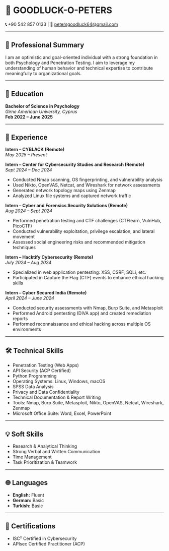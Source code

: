 # 📄 GOODLUCK-O-PETERS

**📞** +90 542 857 0133 | **📧** petersgoodluck64@gmail.com

---

## 🎯 Professional Summary

I am an optimistic and goal-oriented individual with a strong foundation in both Psychology and Penetration Testing. I aim to leverage my understanding of human behavior and technical expertise to contribute meaningfully to organizational goals.

---

## 🧠 Education

**Bachelor of Science in Psychology**  
_Girne American University, Cyprus_  
**Feb 2022 – June 2025**

---

## 💼 Experience

**Intern – CYBLACK (Remote)**  
*May 2025 – Present*

**Intern – Center for Cybersecurity Studies and Research (Remote)**  
*Sept 2024 – Dec 2024*  
- Conducted Nmap scanning, OS fingerprinting, and vulnerability analysis  
- Used Nikto, OpenVAS, Netcat, and Wireshark for network assessments  
- Generated network topology maps using Zenmap  
- Analyzed Linux file systems and captured network traffic

**Intern – Cyber and Forensics Security Solutions (Remote)**  
*Aug 2024 – Sept 2024*  
- Performed penetration testing and CTF challenges (CTFlearn, VulnHub, PicoCTF)  
- Conducted vulnerability exploitation, privilege escalation, and lateral movement  
- Assessed social engineering risks and recommended mitigation techniques

**Intern – Hacktify Cybersecurity (Remote)**  
*July 2024 – Aug 2024*  
- Specialized in web application pentesting: XSS, CSRF, SQLi, etc.  
- Participated in Capture the Flag (CTF) events to enhance ethical hacking skills

**Intern – Cyber Secured India (Remote)**  
*April 2024 – June 2024*  
- Conducted security assessments with Nmap, Burp Suite, and Metasploit  
- Performed Android pentesting (DIVA app) and created remediation reports  
- Performed reconnaissance and ethical hacking across multiple OS environments

---

## 🛠 Technical Skills

- Penetration Testing (Web Apps)  
- API Security (ACP Certified)  
- Python Programming  
- Operating Systems: Linux, Windows, macOS  
- SPSS Data Analysis  
- Privacy and Data Confidentiality  
- Technical Documentation & Report Writing  
- Tools: Nmap, Burp Suite, Metasploit, Nikto, OpenVAS, Netcat, Wireshark, Zenmap  
- Microsoft Office Suite: Word, Excel, PowerPoint

---

## 💡 Soft Skills

- Research & Analytical Thinking  
- Strong Verbal and Written Communication  
- Time Management  
- Task Prioritization & Teamwork

---

## 🌐 Languages

- **English:** Fluent  
- **German:** Basic  
- **Turkish:** Basic

---

## 📜 Certifications

- ISC² Certified in Cybersecurity  
- APIsec Certified Practitioner (ACP)


